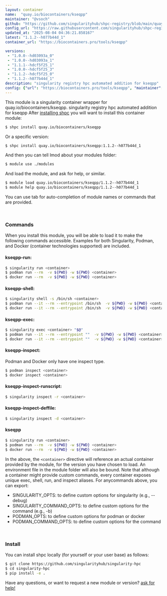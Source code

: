 ```yaml
---
layout: container
name:  "quay.io/biocontainers/kseqpp"
maintainer: "@vsoch"
github: "https://github.com/singularityhub/shpc-registry/blob/main/quay.io/biocontainers/kseqpp/container.yaml"
config_url: "https://raw.githubusercontent.com/singularityhub/shpc-registry/main/quay.io/biocontainers/kseqpp/container.yaml"
updated_at: "2025-08-04 04:36:21.858167"
latest: "1.1.2--h077b44d_1"
container_url: "https://biocontainers.pro/tools/kseqpp"

versions:
 - "1.0.0--hd03093a_0"
 - "1.0.0--hd03093a_1"
 - "1.1.1--hdcf5f25_1"
 - "1.0.0--hdcf5f25_3"
 - "1.1.2--hdcf5f25_0"
 - "1.1.2--h077b44d_1"
description: "singularity registry hpc automated addition for kseqpp"
config: {"url": "https://biocontainers.pro/tools/kseqpp", "maintainer": "@vsoch", "description": "singularity registry hpc automated addition for kseqpp", "latest": {"1.1.2--h077b44d_1": "sha256:0b1af7c463d4259b3bf4642fedd6e9b0277c631ef2ed263ec1055e46f18ea777"}, "tags": {"1.0.0--hd03093a_0": "sha256:a7262463433b5a59e11a31e5c2afc7a43bedb2df6e7a00c0fc645784add96997", "1.0.0--hd03093a_1": "sha256:e9ad86acad1e2278502f125f90808ec44ab482d05555674af858f382ddba56b7", "1.1.1--hdcf5f25_1": "sha256:694d540d933c4f0cdbb1dbb04c89f3706873465a194ec775ddd33995d035fb69", "1.0.0--hdcf5f25_3": "sha256:178431d40df4c588472fdedb0c17468ceca4150a69914f3cc65d3795b63087b2", "1.1.2--hdcf5f25_0": "sha256:42797541436788e9244e7834e235d301c6cf522e99220fcff9bb66a096e83c12", "1.1.2--h077b44d_1": "sha256:0b1af7c463d4259b3bf4642fedd6e9b0277c631ef2ed263ec1055e46f18ea777"}, "docker": "quay.io/biocontainers/kseqpp"}
---
```


This module is a singularity container wrapper for quay.io/biocontainers/kseqpp.
singularity registry hpc automated addition for kseqpp
After [installing shpc](#install) you will want to install this container module:


```bash
$ shpc install quay.io/biocontainers/kseqpp
```

Or a specific version:

```bash
$ shpc install quay.io/biocontainers/kseqpp:1.1.2--h077b44d_1
```

And then you can tell lmod about your modules folder:

```bash
$ module use ./modules
```

And load the module, and ask for help, or similar.

```bash
$ module load quay.io/biocontainers/kseqpp/1.1.2--h077b44d_1
$ module help quay.io/biocontainers/kseqpp/1.1.2--h077b44d_1
```

You can use tab for auto-completion of module names or commands that are provided.

<br>

### Commands

When you install this module, you will be able to load it to make the following commands accessible.
Examples for both Singularity, Podman, and Docker (container technologies supported) are included.

#### kseqpp-run:

```bash
$ singularity run <container>
$ podman run --rm  -v ${PWD} -w ${PWD} <container>
$ docker run --rm  -v ${PWD} -w ${PWD} <container>
```

#### kseqpp-shell:

```bash
$ singularity shell -s /bin/sh <container>
$ podman run --it --rm --entrypoint /bin/sh  -v ${PWD} -w ${PWD} <container>
$ docker run --it --rm --entrypoint /bin/sh  -v ${PWD} -w ${PWD} <container>
```

#### kseqpp-exec:

```bash
$ singularity exec <container> "$@"
$ podman run --it --rm --entrypoint ""  -v ${PWD} -w ${PWD} <container> "$@"
$ docker run --it --rm --entrypoint ""  -v ${PWD} -w ${PWD} <container> "$@"
```

#### kseqpp-inspect:

Podman and Docker only have one inspect type.

```bash
$ podman inspect <container>
$ docker inspect <container>
```

#### kseqpp-inspect-runscript:

```bash
$ singularity inspect -r <container>
```

#### kseqpp-inspect-deffile:

```bash
$ singularity inspect -d <container>
```



#### kseqpp

```bash
$ singularity run <container>
$ podman run --rm  -v ${PWD} -w ${PWD} <container>
$ docker run --rm  -v ${PWD} -w ${PWD} <container>
```


In the above, the `<container>` directive will reference an actual container provided
by the module, for the version you have chosen to load. An environment file in the
module folder will also be bound. Note that although a container
might provide custom commands, every container exposes unique exec, shell, run, and
inspect aliases. For anycommands above, you can export:

 - SINGULARITY_OPTS: to define custom options for singularity (e.g., --debug)
 - SINGULARITY_COMMAND_OPTS: to define custom options for the command (e.g., -b)
 - PODMAN_OPTS: to define custom options for podman or docker
 - PODMAN_COMMAND_OPTS: to define custom options for the command

<br>

### Install

You can install shpc locally (for yourself or your user base) as follows:

```bash
$ git clone https://github.com/singularityhub/singularity-hpc
$ cd singularity-hpc
$ pip install -e .
```

Have any questions, or want to request a new module or version? [ask for help!](https://github.com/singularityhub/singularity-hpc/issues)
